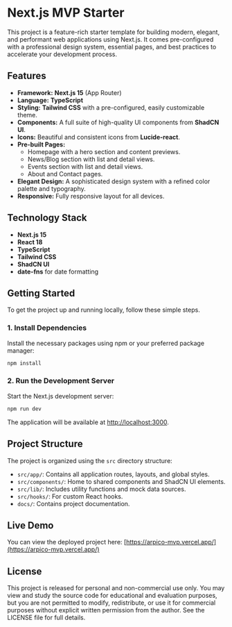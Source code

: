 # Next.js MVP Starter

This project is a feature-rich starter template for building modern, elegant, and performant web applications using Next.js. It comes pre-configured with a professional design system, essential pages, and best practices to accelerate your development process.

## Features

- **Framework:** **Next.js 15** (App Router)
- **Language:** **TypeScript**
- **Styling:** **Tailwind CSS** with a pre-configured, easily customizable theme.
- **Components:** A full suite of high-quality UI components from **ShadCN UI**.
- **Icons:** Beautiful and consistent icons from **Lucide-react**.
- **Pre-built Pages:**
  - Homepage with a hero section and content previews.
  - News/Blog section with list and detail views.
  - Events section with list and detail views.
  - About and Contact pages.
- **Elegant Design:** A sophisticated design system with a refined color palette and typography.
- **Responsive:** Fully responsive layout for all devices.

## Technology Stack

- **Next.js 15**
- **React 18**
- **TypeScript**
- **Tailwind CSS**
- **ShadCN UI**
- **date-fns** for date formatting

## Getting Started

To get the project up and running locally, follow these simple steps.

### 1. Install Dependencies

Install the necessary packages using npm or your preferred package manager:

```bash
npm install
```

### 2. Run the Development Server

Start the Next.js development server:

```bash
npm run dev
```

The application will be available at [http://localhost:3000](http://localhost:3000).

## Project Structure

The project is organized using the `src` directory structure:

- `src/app/`: Contains all application routes, layouts, and global styles.
- `src/components/`: Home to shared components and ShadCN UI elements.
- `src/lib/`: Includes utility functions and mock data sources.
- `src/hooks/`: For custom React hooks.
- `docs/`: Contains project documentation.

## Live Demo

You can view the deployed project here: [https://arpico-mvp.vercel.app/](https://arpico-mvp.vercel.app/)

## License

This project is released for personal and non-commercial use only. You may view and study the source code for educational and evaluation purposes, but you are not permitted to modify, redistribute, or use it for commercial purposes without explicit written permission from the author. See the LICENSE file for full details.
